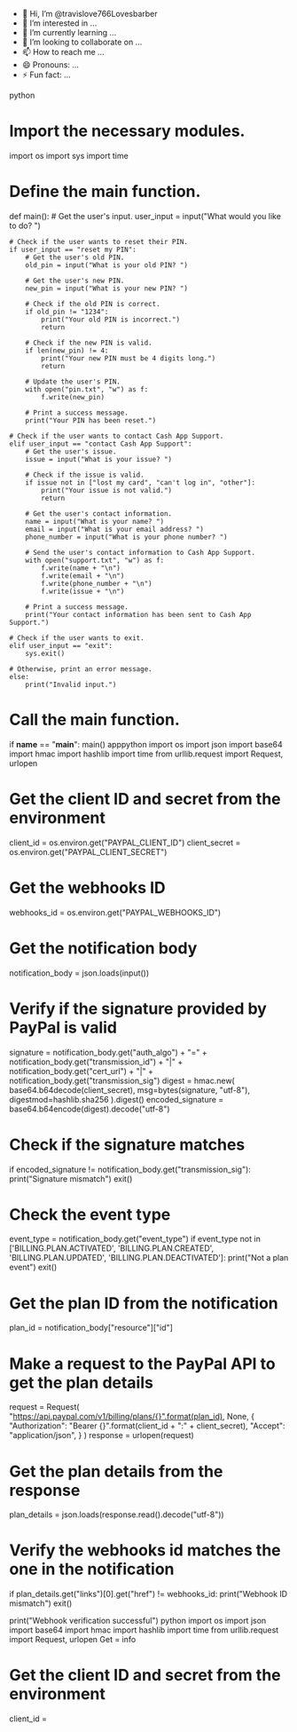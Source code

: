 - 👋 Hi, I’m @travislove766Lovesbarber
- 👀 I’m interested in ...
- 🌱 I’m currently learning ...
- 💞️ I’m looking to collaborate on ...
- 📫 How to reach me ...
- 😄 Pronouns: ...
- ⚡ Fun fact: ...

<!---
travislove766Lovesbarber/travislove766Lovesbarber is a ✨ special ✨ repository because its `README.md` (this file) appears on your GitHub profile.
You can click the Preview link to take a look at your changes.
--->python
# Import the necessary modules.
import os
import sys
import time

# Define the main function.
def main():
    # Get the user's input.
    user_input = input("What would you like to do? ")

    # Check if the user wants to reset their PIN.
    if user_input == "reset my PIN":
        # Get the user's old PIN.
        old_pin = input("What is your old PIN? ")

        # Get the user's new PIN.
        new_pin = input("What is your new PIN? ")

        # Check if the old PIN is correct.
        if old_pin != "1234":
            print("Your old PIN is incorrect.")
            return

        # Check if the new PIN is valid.
        if len(new_pin) != 4:
            print("Your new PIN must be 4 digits long.")
            return

        # Update the user's PIN.
        with open("pin.txt", "w") as f:
            f.write(new_pin)

        # Print a success message.
        print("Your PIN has been reset.")

    # Check if the user wants to contact Cash App Support.
    elif user_input == "contact Cash App Support":
        # Get the user's issue.
        issue = input("What is your issue? ")

        # Check if the issue is valid.
        if issue not in ["lost my card", "can't log in", "other"]:
            print("Your issue is not valid.")
            return

        # Get the user's contact information.
        name = input("What is your name? ")
        email = input("What is your email address? ")
        phone_number = input("What is your phone number? ")

        # Send the user's contact information to Cash App Support.
        with open("support.txt", "w") as f:
            f.write(name + "\n")
            f.write(email + "\n")
            f.write(phone_number + "\n")
            f.write(issue + "\n")

        # Print a success message.
        print("Your contact information has been sent to Cash App Support.")

    # Check if the user wants to exit.
    elif user_input == "exit":
        sys.exit()

    # Otherwise, print an error message.
    else:
        print("Invalid input.")

# Call the main function.
if __name__ == "__main__":
    main()
apppython
import os
import json
import base64
import hmac
import hashlib
import time
from urllib.request import Request, urlopen

# Get the client ID and secret from the environment
client_id = os.environ.get("PAYPAL_CLIENT_ID")
client_secret = os.environ.get("PAYPAL_CLIENT_SECRET")

# Get the webhooks ID
webhooks_id = os.environ.get("PAYPAL_WEBHOOKS_ID")

# Get the notification body
notification_body = json.loads(input())

# Verify if the signature provided by PayPal is valid
signature = notification_body.get("auth_algo") + "=" + notification_body.get("transmission_id") + "|" + notification_body.get("cert_url") + "|" + notification_body.get("transmission_sig")
digest = hmac.new(
    base64.b64decode(client_secret),
    msg=bytes(signature, "utf-8"),
    digestmod=hashlib.sha256
).digest()
encoded_signature = base64.b64encode(digest).decode("utf-8")

# Check if the signature matches
if encoded_signature != notification_body.get("transmission_sig"):
    print("Signature mismatch")
    exit()

# Check the event type
event_type = notification_body.get("event_type")
if event_type not in ['BILLING.PLAN.ACTIVATED', 'BILLING.PLAN.CREATED', 'BILLING.PLAN.UPDATED', 'BILLING.PLAN.DEACTIVATED']:
    print("Not a plan event")
    exit()

# Get the plan ID from the notification
plan_id = notification_body["resource"]["id"]

# Make a request to the PayPal API to get the plan details
request = Request(
    "https://api.paypal.com/v1/billing/plans/{}".format(plan_id),
    None,
    {
        "Authorization": "Bearer {}".format(client_id + ":" + client_secret),
        "Accept": "application/json",
    }
)
response = urlopen(request)

# Get the plan details from the response
plan_details = json.loads(response.read().decode("utf-8"))

# Verify the webhooks id matches the one in the notification
if plan_details.get("links")[0].get("href") != webhooks_id:
    print("Webhook ID mismatch")
    exit()

print("Webhook verification successful")
python
import os
import json
import base64
import hmac
import hashlib
import time
from urllib.request import Request, urlopen
Get = info
# Get the client ID and secret from the environment
client_id = 
